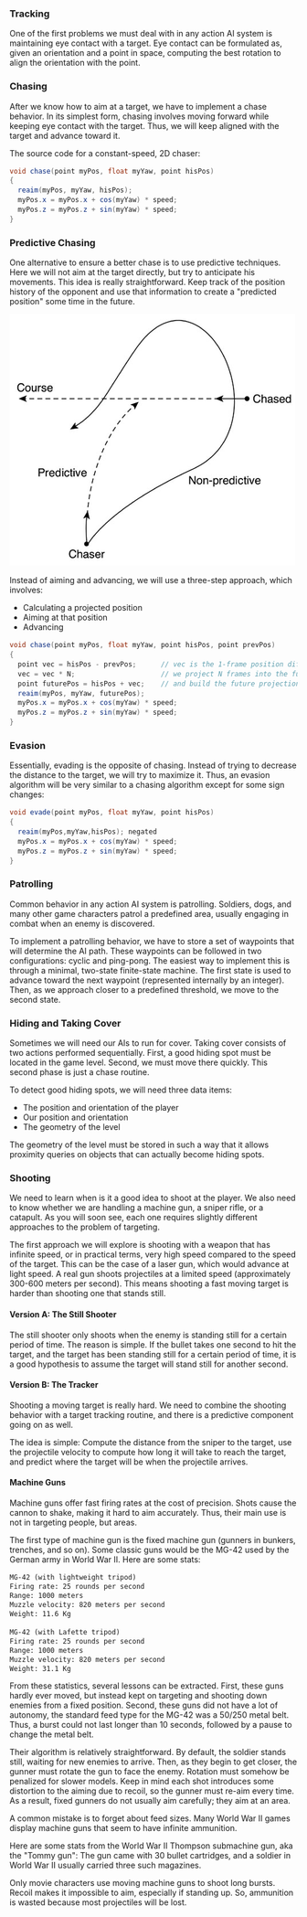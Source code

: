 ### Tracking

One of the first problems we must deal with in any action AI system is maintaining eye contact with a target. Eye contact can be formulated as, given an orientation and a point in space, computing the best rotation to align the orientation with the point.

### Chasing

After we know how to aim at a target, we have to implement a chase behavior. In its simplest form, chasing involves moving forward while keeping eye contact with the target. Thus, we will keep aligned with the target and advance toward it.

The source code for a constant-speed, 2D chaser:

```java
void chase(point myPos, float myYaw, point hisPos)
{
  reaim(myPos, myYaw, hisPos);
  myPos.x = myPos.x + cos(myYaw) * speed;
  myPos.z = myPos.z + sin(myYaw) * speed;
}
```

### Predictive Chasing

One alternative to ensure a better chase is to use predictive techniques. Here we will not aim at the target directly, but try to anticipate his movements. This idea is really straightforward. Keep track of the position history of the opponent and use that information to create a "predicted position" some time in the future.

![predictive-chasing](slike/predictive-chasing.jpg)

Instead of aiming and advancing, we will use a three-step approach, which involves:
* Calculating a projected position
* Aiming at that position
* Advancing

```java
void chase(point myPos, float myYaw, point hisPos, point prevPos)
{
  point vec = hisPos - prevPos;      // vec is the 1-frame position difference
  vec = vec * N;                     // we project N frames into the future
  point futurePos = hisPos + vec;    // and build the future projection
  reaim(myPos, myYaw, futurePos);
  myPos.x = myPos.x + cos(myYaw) * speed;
  myPos.z = myPos.z + sin(myYaw) * speed;
}
```

### Evasion

Essentially, evading is the opposite of chasing. Instead of trying to decrease the distance to the target, we will try to maximize it. Thus, an evasion algorithm will be very similar to a chasing algorithm except for some sign changes:

```java
void evade(point myPos, float myYaw, point hisPos)
{
  reaim(myPos,myYaw,hisPos); negated
  myPos.x = myPos.x + cos(myYaw) * speed;
  myPos.z = myPos.z + sin(myYaw) * speed;
}
```

### Patrolling

Common behavior in any action AI system is patrolling. Soldiers, dogs, and many other game characters patrol a predefined area, usually engaging in combat when an enemy is discovered.

To implement a patrolling behavior, we have to store a set of waypoints that will determine the AI path. These waypoints can be followed in two configurations: cyclic and ping-pong. The easiest way to implement this is through a minimal, two-state finite-state machine. The first state is used to advance toward the next waypoint (represented internally by an integer). Then, as we approach closer to a predefined threshold, we move to the second state.

### Hiding and Taking Cover

Sometimes we will need our AIs to run for cover. Taking cover consists of two actions performed sequentially. First, a good hiding spot must be located in the game level. Second, we must move there quickly. This second phase is just a chase routine.

To detect good hiding spots, we will need three data items:
* The position and orientation of the player
* Our position and orientation
* The geometry of the level

The geometry of the level must be stored in such a way that it allows proximity queries on objects that can actually become hiding spots.

### Shooting

We need to learn when is it a good idea to shoot at the player. We also need to know whether we are handling a machine gun, a sniper rifle, or a catapult. As you will soon see, each one requires slightly different approaches to the problem of targeting.

The first approach we will explore is shooting with a weapon that has infinite speed, or in practical terms, very high speed compared to the speed of the target. This can be the case of a laser gun, which would advance at light speed. A real gun shoots projectiles at a limited speed (approximately 300-600 meters per second). This means shooting a fast moving target is harder than shooting one that stands still.

#### Version A: The Still Shooter

The still shooter only shoots when the enemy is standing still for a certain period of time. The reason is simple. If the bullet takes one second to hit the target, and the target has been standing still for a certain period of time, it is a good hypothesis to assume the target will stand still for another second.

#### Version B: The Tracker

Shooting a moving target is really hard. We need to combine the shooting behavior with a target tracking routine, and there is a predictive component going on as well.

The idea is simple: Compute the distance from the sniper to the target, use the projectile velocity to compute how long it will take to reach the target, and predict where the target will be when the projectile arrives.

#### Machine Guns

Machine guns offer fast firing rates at the cost of precision. Shots cause the cannon to shake, making it hard to aim accurately. Thus, their main use is not in targeting people, but areas.

The first type of machine gun is the fixed machine gun (gunners in bunkers, trenches, and so on). Some classic guns would be the MG-42 used by the German army in World War II. Here are some stats:

```
MG-42 (with lightweight tripod)
Firing rate: 25 rounds per second
Range: 1000 meters
Muzzle velocity: 820 meters per second
Weight: 11.6 Kg

MG-42 (with Lafette tripod)
Firing rate: 25 rounds per second
Range: 1000 meters
Muzzle velocity: 820 meters per second
Weight: 31.1 Kg
```

From these statistics, several lessons can be extracted. First, these guns hardly ever moved, but instead kept on targeting and shooting down enemies from a fixed position. Second, these guns did not have a lot of autonomy, the standard feed type for the MG-42 was a 50/250 metal belt. Thus, a burst could not last longer than 10 seconds, followed by a pause to change the metal belt.

Their algorithm is relatively straightforward. By default, the soldier stands still, waiting for new enemies to arrive. Then, as they begin to get closer, the gunner must rotate the gun to face the enemy. Rotation must somehow be penalized for slower models. Keep in mind each shot introduces some distortion to the aiming due to recoil, so the gunner must re-aim every time. As a result, fixed gunners do not usually aim carefully; they aim at an area.

A common mistake is to forget about feed sizes. Many World War II games display machine guns that seem to have infinite ammunition.

Here are some stats from the World War II Thompson submachine gun, aka the "Tommy gun": The gun came with 30 bullet cartridges, and a soldier in World War II usually carried three such magazines.

Only movie characters use moving machine guns to shoot long bursts. Recoil makes it impossible to aim, especially if standing up. So, ammunition is wasted because most projectiles will be lost.
